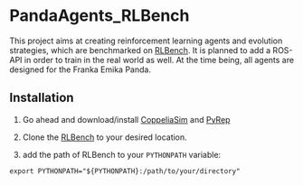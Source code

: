 # PandaAgents_RLBench
This project aims at creating reinforcement learning agents and evolution strategies, which are benchmarked on [RLBench](https://github.com/stepjam/RLBench).
It is planned to add a ROS-API in order to train in the real world as well. At the time being, all agents are designed for the Franka Emika Panda. 


## Installation 
1. Go ahead and download/install [CoppeliaSim](https://www.coppeliarobotics.com/downloads) and [PyRep](https://github.com/stepjam/PyRep)

2. Clone the [RLBench](https://github.com/stepjam/RLBench) to your desired location.

3. add the path of RLBench to your `PYTHONPATH` variable:

```shell
export PYTHONPATH="${PYTHONPATH}:/path/to/your/directory"
```




